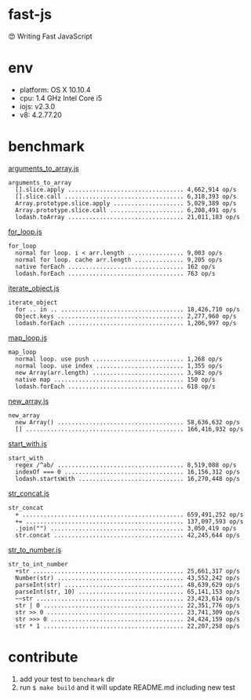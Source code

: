 # fast-js

:heart_eyes: Writing Fast JavaScript

# env

* platform: OS X 10.10.4
* cpu: 1.4 GHz Intel Core i5
* iojs: v2.3.0
* v8: 4.2.77.20

# benchmark

[arguments_to_array.js](benchmark/arguments_to_array.js)

```
arguments_to_array
  [].slice.apply ................................. 4,662,914 op/s
  [].slice.call .................................. 6,318,393 op/s
  Array.prototype.slice.apply .................... 5,029,389 op/s
  Array.prototype.slice.call ..................... 6,208,491 op/s
  lodash.toArray ................................. 21,011,183 op/s
```

[for_loop.js](benchmark/for_loop.js)

```
for_loop
  normal for loop. i < arr.length ................ 9,003 op/s
  normal for loop. cache arr.length .............. 9,205 op/s
  native forEach ................................. 162 op/s
  lodash.forEach ................................. 763 op/s
```

[iterate_object.js](benchmark/iterate_object.js)

```
iterate_object
  for .. in .. ................................... 18,426,710 op/s
  Object.keys .................................... 2,277,960 op/s
  lodash.forEach ................................. 1,206,997 op/s
```

[map_loop.js](benchmark/map_loop.js)

```
map_loop
  normal loop. use push .......................... 1,268 op/s
  normal loop. use index ......................... 1,355 op/s
  new Array(arr.length) .......................... 3,982 op/s
  native map ..................................... 150 op/s
  lodash.forEach ................................. 618 op/s
```

[new_array.js](benchmark/new_array.js)

```
new_array
  new Array() .................................... 58,636,632 op/s
  [] ............................................. 166,416,932 op/s
```

[start_with.js](benchmark/start_with.js)

```
start_with
  regex /^ab/ .................................... 8,519,088 op/s
  indexOf === 0 .................................. 16,156,312 op/s
  lodash.startsWith .............................. 16,270,448 op/s
```

[str_concat.js](benchmark/str_concat.js)

```
str_concat
  + .............................................. 659,491,252 op/s
  += ............................................. 137,097,593 op/s
  .join("") ...................................... 3,050,419 op/s
  str.concat ..................................... 42,245,644 op/s
```

[str_to_number.js](benchmark/str_to_number.js)

```
str_to_int_number
  +str ........................................... 25,661,317 op/s
  Number(str) .................................... 43,552,242 op/s
  parseInt(str) .................................. 48,639,629 op/s
  parseInt(str, 10) .............................. 65,141,153 op/s
  ~~str .......................................... 23,423,614 op/s
  str | 0 ........................................ 22,351,776 op/s
  str >> 0 ....................................... 23,741,309 op/s
  str >>> 0 ...................................... 24,424,159 op/s
  str * 1 ........................................ 22,207,258 op/s
```

# contribute

1. add your test to `benchmark` dir
1. run `$ make build` and it will update README.md including new test